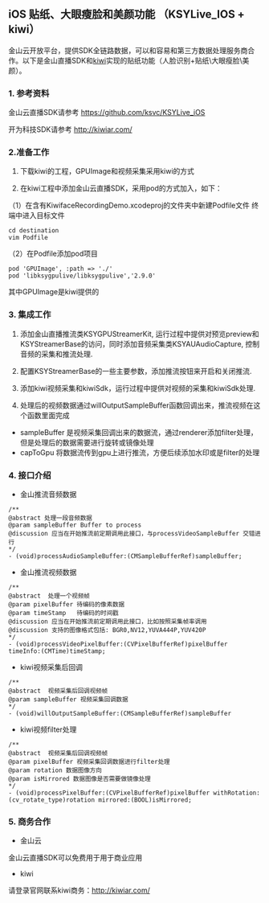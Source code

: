 
## iOS 贴纸、大眼瘦脸和美颜功能 （KSYLive_IOS + kiwi）

金山云开放平台，提供SDK全链路数据，可以和容易和第三方数据处理服务商合作。以下是金山直播SDK和[kiwi][kiwi]实现的贴纸功能（人脸识别+贴纸\大眼瘦脸\美颜）。

### 1. 参考资料
金山云直播SDK请参考 https://github.com/ksvc/KSYLive_iOS

开为科技SDK请参考  http://kiwiar.com/

### 2.准备工作

1. 下载kiwi的工程，GPUImage和视频采集采用kiwi的方式

2. 在kiwi工程中添加金山云直播SDK，采用pod的方式加入，如下：

（1）在含有KiwifaceRecordingDemo.xcodeproj的文件夹中新建Podfile文件
终端中进入目标文件
```
cd destination
vim Podfile
```
（2）在Podfile添加pod项目
```
pod 'GPUImage', :path => './'
pod 'libksygpulive/libksygpulive','2.9.0'
```
其中GPUImage是kiwi提供的

### 3. 集成工作

1. 添加金山直播推流类KSYGPUStreamerKit, 运行过程中提供对预览preview和KSYStreamerBase的访问，同时添加音频采集类KSYAUAudioCapture,  控制音频的采集和推流处理.

2. 配置KSYStreamerBase的一些主要参数，添加推流按钮来开启和关闭推流.

3. 添加kiwi视频采集和kiwiSdk，运行过程中提供对视频的采集和kiwiSdk处理.

4. 处理后的视频数据通过willOutputSampleBuffer函数回调出来，推流视频在这个函数里面完成

* sampleBuffer 是视频采集回调出来的数据流，通过renderer添加filter处理，但是处理后的数据需要进行旋转或镜像处理
* capToGpu 将数据流传到gpu上进行推流，方便后续添加水印或是filter的处理

### 4. 接口介绍

* 金山推流音频数据

```
/**
@abstract 处理一段音频数据
@param sampleBuffer Buffer to process
@discussion 应当在开始推流前定期调用此接口，与processVideoSampleBuffer 交错进行
*/
- (void)processAudioSampleBuffer:(CMSampleBufferRef)sampleBuffer;
```

* 金山推流视频数据

```
/**
@abstract  处理一个视频帧
@param pixelBuffer 待编码的像素数据
@param timeStamp   待编码的时间戳
@discussion 应当在开始推流前定期调用此接口，比如按照采集帧率调用
@discussion 支持的图像格式包括: BGR0,NV12,YUVA444P,YUV420P
*/
- (void)processVideoPixelBuffer:(CVPixelBufferRef)pixelBuffer
timeInfo:(CMTime)timeStamp;
```

* kiwi视频采集后回调

```
/**
@abstract  视频采集后回调视频帧
@param sampleBuffer 视频采集回调数据
*/
- (void)willOutputSampleBuffer:(CMSampleBufferRef)sampleBuffer
```

* kiwi视频filter处理

```
/**
@abstract  视频采集后回调视频帧
@param pixelBuffer 视频采集回调数据进行filter处理
@param rotation 数据图像方向
@param isMirrored 数据图像是否需要做镜像处理
*/
- (void)processPixelBuffer:(CVPixelBufferRef)pixelBuffer withRotation:(cv_rotate_type)rotation mirrored:(BOOL)isMirrored;
```
### 5. 商务合作
* 金山云

金山云直播SDK可以免费用于用于商业应用

* kiwi

请登录官网联系kiwi商务：http://kiwiar.com/


[kiwi]:http://kiwiar.com/
